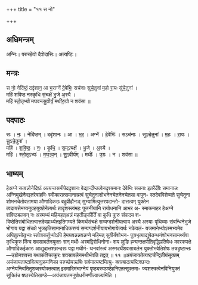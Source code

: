 +++
title = "११ स नो"

+++
## अधिमन्त्रम्
अग्निः। परुच्छेपो दैवोदासिः। अत्यष्टिः।

## मन्त्रः
स नो॒ नेदि॑ष्ठं॒ ददृ॑शान॒ आ भ॒राग्ने॑ दे॒वेभिः॒ सच॑नाः सुचे॒तुना॑ म॒हो रा॒यः सु॑चे॒तुना॑ ।  
महि॑ शविष्ठ नस्कृधि सं॒चक्षे॑ भु॒जे अ॒स्यै ।  
महि॑ स्तो॒तृभ्यो॑ मघवन्त्सु॒वीर्यं॒ मथी॑रु॒ग्रो न शव॑सा ॥

## पदपाठः
सः । नः॒ । नेदि॑ष्ठम् । ददृ॑शानः । आ । भ॒र॒ । अग्ने॑ । दे॒वेभिः॑ । सऽच॑नाः । सुऽचे॒तुना॑ । म॒हः । रा॒यः । सु॒ऽचे॒तुना॑ ।  
महि॑ । श॒वि॒ष्ठ॒ । नः॒ । कृ॒धि॒ । स॒म्ऽचक्षे॑ । भु॒जे । अ॒स्यै ।  
महि॑ । स्तो॒तृऽभ्यः॑ । म॒घ॒ऽव॒न् । सु॒ऽवीर्य॑म् । मथीः॑ । उ॒ग्रः । न । शव॑सा ॥

## भाष्यम्
हेअग्ने सत्वन्नोनेदिष्ठं अत्यन्तसमीपेददृशानः वेद्यान्दीप्तत्वेनदृश्यमानः देवेभिः सचनाः इतरैर्देवैः समानान्नः अग्निमुखेनैवइतरेषांहविः स्वीकारात्समानान्नत्वं सुचेतुनाशोभनेनचेतनेनचेतसा वापुन- स्तदेवविशेष्यते सुचेतुना शोभनचेतोवतामया औणादिकउः बहुव्रीहौनञ् सुभ्यामित्युत्तरपदान्तो- दात्तत्वम् युक्तेन त्वदायत्तेमय्यनुग्रहयुक्तेनेत्यर्थः तादृशस्त्वंमहः पूजनीयानि रायोधनानि आभर अ- स्माकमाहर हेअग्ने शविष्ठबलवन् नः अस्मभ्यं महिमहत्अन्नं महतीङ्कीर्तिं वा कुधि कुरु संपादय श- विष्ठेतिसंबोधितत्वात्तदेवप्रार्थ्यतइतिगम्यते किमर्थंसंचक्षे सम्यग्दर्शनीयत्वाय अस्यै अस्याः पृथिव्याः संबन्धिनेभुजे भोगाय यद्वा संचक्षे भुजइतिसामानाधिकरण्यं सम्यग्दर्शनीयायभोगायेत्यर्थः नकेवलं- यजमानेभ्योऽस्मभ्यमेव अपितुत्सोतृभ्यः स्तोत्रकर्तुभ्योऽपि हेमघवन्नन्नवन्नग्ने महिमत् सुवीर्यंशोभन- पुत्रभृत्याद्युपेतन्धनंशोभनसामर्थ्यंवा कृधिकुरु किंच शवसाबलेनयुक्तः सन् मथीः अस्मद्विरोधिनोना- शय लुङि ह्न्यन्तक्षणेतिवृद्धिप्रतिषेधः कारकपक्षे औणादिकईकारः आद्युदात्तश्छान्दसः यद्वा मथीर्म- थनवांस्त्वं अस्मदर्थेंशवसाबलेन युक्तोभवेतिशेषः तत्रदृष्टान्तः—उग्रोनशवसा यथाकश्चित्क्रूरः शवसाबलेनमथीर्भवति तद्वत् ॥ ११ ॥अयंजायतेत्यष्टर्चन्द्वितीयंसूक्तम् अयंजायताष्टावित्यनुक्रमणिका परुच्छेपऋषिः सर्वमात्यष्टमित्यु- क्तत्वादत्यष्टिश्छन्दः अग्नेयन्त्वितितुशब्दस्योक्तत्वात् इदमादिमंचाग्नेयं पृष्ठ्यस्यग्रष्ठेहनिएतत्सूक्तमा- ज्यशस्त्रत्वेनविनियुक्तं सूत्रितंच षष्ठस्येतिखण्डे—अयंजायतमनुषोधरीमणीत्याज्यमिति ।